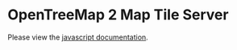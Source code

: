 # OpenTreeMap 2 Map Tile Server


Please view the [javascript documentation](http://htmlpreview.github.io/?https://raw.github.com/azavea/OTM2-tiler/master/docs/filterStringToSql.html).
